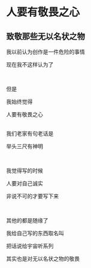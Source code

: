 # 人要有敬畏之心  

## 致敬那些无以名状之物  


我以前认为创作是一件危险的事情  

现在我不这样认为了<br> 

&nbsp;

但是  

我始终觉得  

人要有敬畏之心<br> 
&nbsp;

我们老家有句老话是  

举头三尺有神明<br> 

&nbsp;

我觉得写的时候  

人要对自己诚实  

非说不可的才要写下来<br> 

&nbsp;

其他的都是随缘了  

我给自己写的东西取名叫  

把话说给宇宙听系列  

其实也是对无以名状之物的敬畏  

